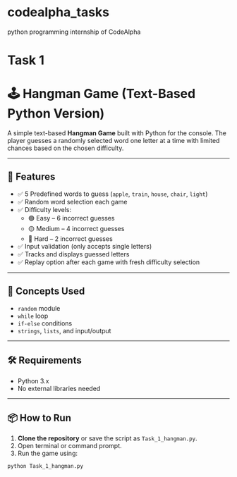 # codealpha_tasks
python programming internship of CodeAlpha
# Task 1
# 🕹️ Hangman Game (Text-Based Python Version)
A simple text-based **Hangman Game** built with Python for the console. The player guesses a randomly selected word one letter at a time with limited chances based on the chosen difficulty.

---
## 🚀 Features
- ✅ 5 Predefined words to guess (`apple`, `train`, `house`, `chair`, `light`)
- ✅ Random word selection each game
- ✅ Difficulty levels:
  - 🟢 Easy   – 6 incorrect guesses
  - 🟡 Medium – 4 incorrect guesses
  - 🔴 Hard   – 2 incorrect guesses
- ✅ Input validation (only accepts single letters)
- ✅ Tracks and displays guessed letters
- ✅ Replay option after each game with fresh difficulty selection

---
## 🧠 Concepts Used
- `random` module
- `while` loop
- `if-else` conditions
- `strings`, `lists`, and input/output

---
## 🛠️ Requirements
- Python 3.x
- No external libraries needed

---
## 📦 How to Run
1. **Clone the repository** or save the script as `Task_1_hangman.py`.
2. Open terminal or command prompt.
3. Run the game using:

```bash
python Task_1_hangman.py
